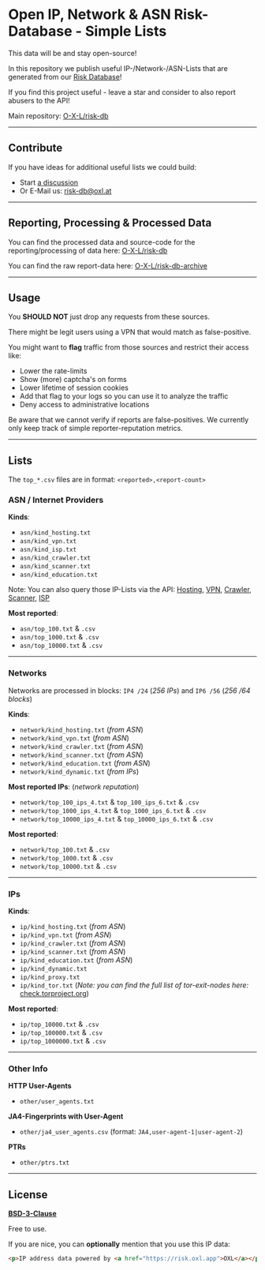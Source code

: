 # Open IP, Network & ASN Risk-Database - Simple Lists

This data will be and stay open-source!

In this repository we publish useful IP-/Network-/ASN-Lists that are generated from our [Risk Database](https://github.com/O-X-L/risk-db)!

If you find this project useful - leave a star and consider to also report abusers to the API!

Main repository: [O-X-L/risk-db](https://github.com/O-X-L/risk-db)

----

## Contribute

If you have ideas for additional useful lists we could build:

* Start [a discussion](https://github.com/O-X-L/risk-db-lists/discussions)
* Or E-Mail us: [risk-db@oxl.at](mailto:risk-db@oxl.at)

----

## Reporting, Processing & Processed Data

You can find the processed data and source-code for the reporting/processing of data here: [O-X-L/risk-db](https://github.com/O-X-L/risk-db)

You can find the raw report-data here: [O-X-L/risk-db-archive](https://github.com/O-X-L/risk-db-archive)

----

## Usage

You **SHOULD NOT** just drop any requests from these sources.

There might be legit users using a VPN that would match as false-positive.

You might want to **flag** traffic from those sources and restrict their access like:

* Lower the rate-limits
* Show (more) captcha's on forms
* Lower lifetime of session cookies
* Add that flag to your logs so you can use it to analyze the traffic
* Deny access to administrative locations

Be aware that we cannot verify if reports are false-positives. We currently only keep track of simple reporter-reputation metrics.

----

## Lists

The `top_*.csv` files are in format: `<reported>,<report-count>`

### ASN / Internet Providers

**Kinds**:
* `asn/kind_hosting.txt`
* `asn/kind_vpn.txt`
* `asn/kind_isp.txt`
* `asn/kind_crawler.txt`
* `asn/kind_scanner.txt`
* `asn/kind_education.txt`

Note: You can also query those IP-Lists via the API: [Hosting](https://risk.oxl.app/api/list/asn/hosting), [VPN](https://risk.oxl.app/api/list/asn/vpn), [Crawler](https://risk.oxl.app/api/list/asn/crawler), [Scanner](https://risk.oxl.app/api/list/asn/scanner), [ISP](https://risk.oxl.app/api/list/asn/isp)

**Most reported**:
* `asn/top_100.txt` & `.csv`
* `asn/top_1000.txt` & `.csv`
* `asn/top_10000.txt` & `.csv`

----

### Networks

Networks are processed in blocks: `IP4 /24` (*256 IPs*) and `IP6 /56` (*256 /64 blocks*)

**Kinds**:
* `network/kind_hosting.txt` (*from ASN*)
* `network/kind_vpn.txt` (*from ASN*)
* `network/kind_crawler.txt` (*from ASN*)
* `network/kind_scanner.txt` (*from ASN*)
* `network/kind_education.txt` (*from ASN*)
* `network/kind_dynamic.txt` (*from IPs*)

**Most reported IPs**: (*network reputation*)
* `network/top_100_ips_4.txt` & `top_100_ips_6.txt` & `.csv`
* `network/top_1000_ips_4.txt` & `top_1000_ips_6.txt` & `.csv`
* `network/top_10000_ips_4.txt` & `top_10000_ips_6.txt` & `.csv`

**Most reported**:
* `network/top_100.txt` & `.csv`
* `network/top_1000.txt` & `.csv`
* `network/top_10000.txt` & `.csv`

----

### IPs

**Kinds**:
* `ip/kind_hosting.txt` (*from ASN*)
* `ip/kind_vpn.txt` (*from ASN*)
* `ip/kind_crawler.txt` (*from ASN*)
* `ip/kind_scanner.txt` (*from ASN*)
* `ip/kind_education.txt` (*from ASN*)
* `ip/kind_dynamic.txt`
* `ip/kind_proxy.txt`
* `ip/kind_tor.txt` (*Note: you can find the full list of tor-exit-nodes here:* [check.torproject.org](https://check.torproject.org/torbulkexitlist))

**Most reported**:
* `ip/top_10000.txt` & `.csv`
* `ip/top_100000.txt` & `.csv`
* `ip/top_1000000.txt` & `.csv`

----

### Other Info

**HTTP User-Agents**
* `other/user_agents.txt`

**JA4-Fingerprints with User-Agent**
* `other/ja4_user_agents.csv`  (format: `JA4,user-agent-1|user-agent-2`)

**PTRs**
* `other/ptrs.txt`


----

## License

**[BSD-3-Clause](https://opensource.org/license/bsd-3-clause)**

Free to use.

If you are nice, you can **optionally** mention that you use this IP data:

```html
<p>IP address data powered by <a href="https://risk.oxl.app">OXL</a></p>
```
